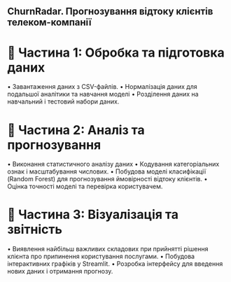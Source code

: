 ## ChurnRadar. Прогнозування відтоку клієнтів телеком-компанії
# 📎 Частина 1: Обробка та підготовка даних
•	Завантаження даних з CSV-файлів.
•	Нормалізація даних для подальшої аналітики та навчання моделі
•	Розділення даних на навчальний і тестовий набори даних.
# 📎 Частина 2: Аналіз та прогнозування
•	Виконання статистичного аналізу даних
•	Кодування категоріальних ознак і масштабування числових.
•	Побудова моделі класифікації (Random Forest) для прогнозування ймовірності відтоку клієнтів.
•	Оцінка точності моделі та перевірка користувачем.
# 📎 Частина 3: Візуалізація та звітність
•	Виявлення найбільш важливих складових при прийнятті рішення клієнта про припинення користування послугами.
•	Побудова інтерактивних графіків у Streamlit.
•	Розробка інтерфейсу для введення нових даних і отримання прогнозу.
